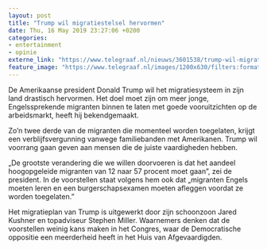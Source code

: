 ```yaml
---
layout: post
title: "Trump wil migratiestelsel hervormen"
date: Thu, 16 May 2019 23:27:06 +0200
categories: 
- entertainment 
- opinie 
externe_link: "https://www.telegraaf.nl/nieuws/3601538/trump-wil-migratiestelsel-hervormen"
feature_image: "https://www.telegraaf.nl/images/1200x630/filters:format(jpeg):quality(80)/cdn-kiosk-api.telegraaf.nl/7497f1a0-7821-11e9-b070-02d1dbdc35d1.jpg"
---
```


<p class="intro">De Amerikaanse president Donald Trump wil het migratiesysteem in zijn land drastisch hervormen. Het doel moet zijn om meer jonge, Engelssprekende migranten binnen te laten met goede vooruitzichten op de arbeidsmarkt, heeft hij bekendgemaakt.</p> <p>Zo’n twee derde van de migranten die momenteel worden toegelaten, krijgt een verblijfsvergunning vanwege familiebanden met Amerikanen. Trump wil voorrang gaan geven aan mensen die de juiste vaardigheden hebben.</p><p>„De grootste verandering die we willen doorvoeren is dat het aandeel hoogopgeleide migranten van 12 naar 57 procent moet gaan”, zei de president. In de voorstellen staat volgens hem ook dat „migranten Engels moeten leren en een burgerschapsexamen moeten afleggen voordat ze worden toegelaten.”</p><p>Het migratieplan van Trump is uitgewerkt door zijn schoonzoon Jared Kushner en topadviseur Stephen Miller. Waarnemers denken dat de voorstellen weinig kans maken in het Congres, waar de Democratische oppositie een meerderheid heeft in het Huis van Afgevaardigden.</p>

